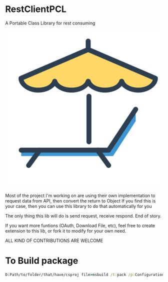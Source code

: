 # RestClientPCL
A Portable Class Library for rest consuming

![Rest](https://github.com/cuoilennaocacban/RestClientPCL/raw/master/restclient%20icon.png)

Most of the project I'm working on are using their own implementation to request data from API, then convert the return to Object
If you find this is your case, then you can use this library to do that automatically for you

The only thing this lib will do is send request, receive respond. End of story.

If you want more funtions (OAuth, Download File, etc), feel free to create extension to this lib, or fork it to modify for your own need.

ALL KIND OF CONTRIBUTIONS ARE WELCOME

# To Build package

```cmd
D:Path/to/folder/that/have/csproj file>msbuild /t:pack /p:Configuration=Release
```